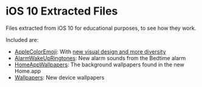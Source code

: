 # iOS 10 Extracted Files

Files extracted from iOS 10 for educational purposes, to see how they work.

Included are:
- [AppleColorEmoji](https://github.com/roonieone/extracted-files/tree/master/AppleColorEmoji): With [new visual design and more diversity](http://9to5mac.com/2016/08/01/ios-10-will-include-over-100-new-emoji-new-diversity-options-and-popular-emoji-redesigns/)
- [AlarmWakeUpRingtones](https://github.com/roonieone/extracted-files/tree/master/AlarmWakeUpRingtones): New alarm sounds from the Bedtime alarm
- [HomeAppWallpapers](https://github.com/roonieone/extracted-files/tree/master/HomeAppWallpapers): The background wallpapers found in the new Home.app
- [Wallpapers](https://github.com/roonieone/extracted-files/tree/master/Wallpapers): New device wallpapers
